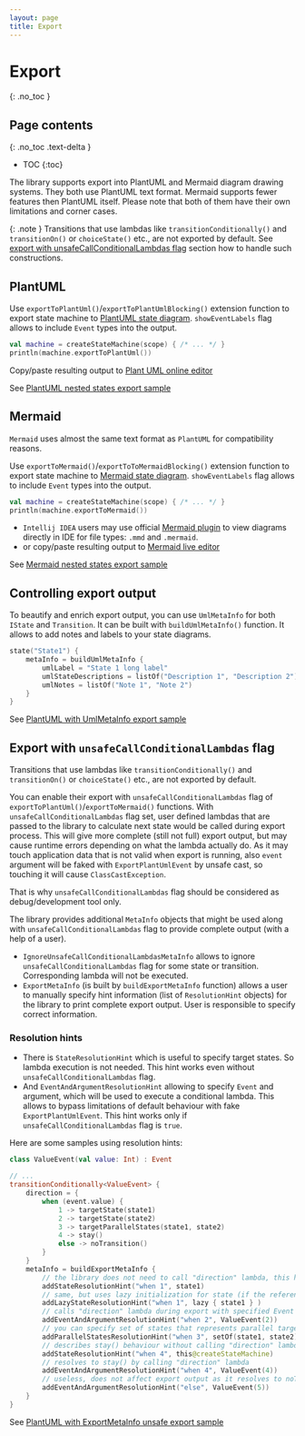 ```yaml
---
layout: page
title: Export
---
```


# Export
{: .no_toc }

## Page contents
{: .no_toc .text-delta }

- TOC
{:toc}

The library supports export into PlantUML and Mermaid diagram drawing systems. They both use PlantUML text format.
Mermaid supports fewer features then PlantUML itself.
Please note that both of them have their own limitations and corner cases.

{: .note }
Transitions that use lambdas like `transitionConditionally()` and `transitionOn()` or `choiceState()` etc.,
are not exported by default.
See [export with unsafeCallConditionalLambdas flag](#export-with-unsafecallconditionallambdas-flag) section how to
handle such constructions.

## PlantUML

Use `exportToPlantUml()`/`exportToPlantUmlBlocking()` extension function to export state machine
to [PlantUML state diagram](https://plantuml.com/en/state-diagram).
`showEventLabels` flag allows to include `Event` types into the output.

```kotlin
val machine = createStateMachine(scope) { /* ... */ }
println(machine.exportToPlantUml())
```

Copy/paste resulting output to [Plant UML online editor](http://www.plantuml.com/plantuml/)

See [PlantUML nested states export sample](https://github.com/KStateMachine/kstatemachine/tree/master/samples/src/commonMain/kotlin/ru/nsk/samples/PlantUmlExportSample.kt)

## Mermaid

`Mermaid` uses almost the same text format as `PlantUML` for compatibility reasons.

Use `exportToMermaid()`/`exportToToMermaidBlocking()` extension function to export state machine
to [Mermaid state diagram](https://mermaid.js.org/syntax/stateDiagram.html).
`showEventLabels` flag allows to include `Event` types into the output.

```kotlin
val machine = createStateMachine(scope) { /* ... */ }
println(machine.exportToMermaid())
```

* `Intellij IDEA` users may use official [Mermaid plugin](https://plugins.jetbrains.com/plugin/20146-mermaid)
  to view diagrams directly in IDE for file types: `.mmd` and `.mermaid`.
* or copy/paste resulting output to [Mermaid live editor](https://mermaid.live/)

See [Mermaid nested states export sample](https://github.com/KStateMachine/kstatemachine/tree/master/samples/src/commonMain/kotlin/ru/nsk/samples/MermaidExportSample.kt)

## Controlling export output

To beautify and enrich export output, you can use `UmlMetaInfo` for both `IState` and `Transition`. It can be built
with `buildUmlMetaInfo()` function.
It allows to add notes and labels to your state diagrams.

```kotlin
state("State1") {
    metaInfo = buildUmlMetaInfo {
        umlLabel = "State 1 long label"
        umlStateDescriptions = listOf("Description 1", "Description 2")
        umlNotes = listOf("Note 1", "Note 2")
    }
}
```

See [PlantUML with UmlMetaInfo export sample](https://github.com/KStateMachine/kstatemachine/tree/master/samples/src/commonMain/kotlin/ru/nsk/samples/PlantUmlExportWithUmlMetaInfoSample.kt)

## Export with `unsafeCallConditionalLambdas` flag

Transitions that use lambdas like `transitionConditionally()` and `transitionOn()` or `choiceState()` etc.,
are not exported by default.

You can enable their export with `unsafeCallConditionalLambdas` flag of `exportToPlantUml()`/`exportToMermaid()`
functions.
With `unsafeCallConditionalLambdas` flag set, user defined lambdas that are passed to the library to calculate next
state would be called during export process. This will give more complete (still not full) export output,
but may cause runtime errors depending on what the lambda actually do. As it may touch application data that is not
valid when export is running, also `event` argument will be faked with `ExportPlantUmlEvent` by unsafe cast, so touching
it will cause `ClassCastException`.

That is why `unsafeCallConditionalLambdas` flag should be considered as debug/development tool only.

The library provides additional `MetaInfo` objects that might be used along with `unsafeCallConditionalLambdas` flag
to provide complete output (with a help of a user).

* `IgnoreUnsafeCallConditionalLambdasMetaInfo` allows to ignore `unsafeCallConditionalLambdas` flag for some state or
  transition. Corresponding lambda will not be executed.
* `ExportMetaInfo` (is built by `buildExportMetaInfo` function) allows a user to manually specify hint
  information (list of `ResolutionHint` objects) for the library to print complete export output.
  User is responsible to specify correct information.

### Resolution hints

* There is `StateResolutionHint` which is useful to specify target states. So lambda execution is not needed.
  This hint works even without `unsafeCallConditionalLambdas` flag.
* And `EventAndArgumentResolutionHint` allowing to specify `Event` and argument, which will be used to execute a
  conditional lambda. This allows to bypass limitations of default behaviour with fake `ExportPlantUmlEvent`.
  This hint works only if `unsafeCallConditionalLambdas` flag is `true`.

Here are some samples using resolution hints:

```kotlin
class ValueEvent(val value: Int) : Event

// ...
transitionConditionally<ValueEvent> {
    direction = {
        when (event.value) {
            1 -> targetState(state1)
            2 -> targetState(state2)
            3 -> targetParallelStates(state1, state2)
            4 -> stay()
            else -> noTransition()
        }
    }
    metaInfo = buildExportMetaInfo {
        // the library does not need to call "direction" lambda, this hint provides the result (state1) directly
        addStateResolutionHint("when 1", state1)
        // same, but uses lazy initialization for state (if the reference is not initializied yet)
        addLazyStateResolutionHint("when 1", lazy { state1 } )
        // calls "direction" lambda during export with specified Event and optional argument (lambda will return state2)
        addEventAndArgumentResolutionHint("when 2", ValueEvent(2))
        // you can specify set of states that represents parallel target states
        addParallelStatesResolutionHint("when 3", setOf(state1, state2))
        // describes stay() behaviour without calling "direction" lambda
        addStateResolutionHint("when 4", this@createStateMachine)
        // resolves to stay() by calling "direction" lambda
        addEventAndArgumentResolutionHint("when 4", ValueEvent(4))
        // useless, does not affect export output as it resolves to noTransition()
        addEventAndArgumentResolutionHint("else", ValueEvent(5))
    }
}
```

See [PlantUML with ExportMetaInfo unsafe export sample](https://github.com/KStateMachine/kstatemachine/tree/master/samples/src/commonMain/kotlin/ru/nsk/samples/PlantUmlUnsafeExportWithExportMetaInfoSample.kt)
